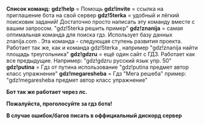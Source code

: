 **Список команд:**
**gdz!help** = Помощь
**gdz!invite** = ссылка на приглашение бота на свой сервер
**gdz!5terka** = удобный и лёгкий поисковик заданий! Достаточно просто написать эту команду вместе с вашим запросом. "gdz!5terka решить пример"
**gdz!znanija** = самая оптимальная команда для поиска гдз. Использует базу данных znanija.com . Эта команда - следующая ступень развития проекта. Работает так же, как и команда gdz!5terka , например "gdz!znanija найти площадь треугольника"
**gdz!gdzru** = ещё один сайт с ГДЗ. Работает как все предыдущие. Например: "gdz!gdzru русский язык упр. 50"
**gdz!putina** = Гдз от путина использование "gdz!putina предмет автор класс упражнение"
**gdz!megaresheba** = Гдз "Мега решеба" пример: "gdz!megaresheba предмет автор класс упражнение"

**Бот так же работает через лс.**


**Пожалуйста, проголосуйте за гдз бота!**

**В случае ошибок/багов писать в оффициальный дискорд сервер**
